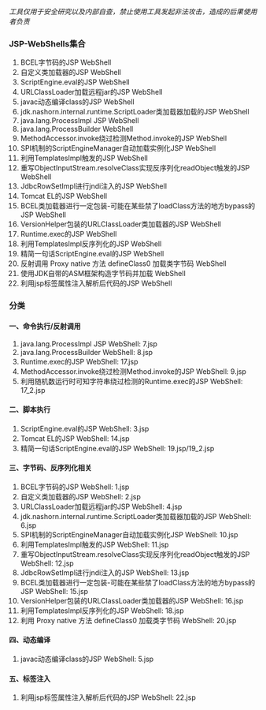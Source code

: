 *工具仅用于安全研究以及内部自查，禁止使用工具发起非法攻击，造成的后果使用者负责*

### JSP-WebShells集合

1. BCEL字节码的JSP WebShell
2. 自定义类加载器的JSP WebShell
3. ScriptEngine.eval的JSP WebShell
4. URLClassLoader加载远程jar的JSP WebShell
5. javac动态编译class的JSP WebShell
6. jdk.nashorn.internal.runtime.ScriptLoader类加载器加载的JSP WebShell
7. java.lang.ProcessImpl JSP WebShell
8. java.lang.ProcessBuilder WebShell
9. MethodAccessor.invoke绕过检测Method.invoke的JSP WebShell
10. SPI机制的ScriptEngineManager自动加载实例化JSP WebShell
11. 利用TemplatesImpl触发的JSP WebShell
12. 重写ObjectInputStream.resolveClass实现反序列化readObject触发的JSP WebShell
13. JdbcRowSetImpl进行jndi注入的JSP WebShell
14. Tomcat EL的JSP WebShell
15. BCEL类加载器进行一定包装-可能在某些禁了loadClass方法的地方bypass的JSP WebShell
16. VersionHelper包装的URLClassLoader类加载器的JSP WebShell 
17. Runtime.exec的JSP WebShell
18. 利用TemplatesImpl反序列化的JSP WebShell
19. 精简一句话ScriptEngine.eval的JSP WebShell
20. 反射调用 Proxy native 方法 defineClass0 加载类字节码 WebShell
21. 使用JDK自带的ASM框架构造字节码并加载 WebShell
22. 利用jsp标签属性注入解析后代码的JSP WebShell

### 分类

#### 一、命令执行/反射调用
1. java.lang.ProcessImpl JSP WebShell: 7.jsp
2. java.lang.ProcessBuilder WebShell: 8.jsp
3. Runtime.exec的JSP WebShell: 17.jsp
4. MethodAccessor.invoke绕过检测Method.invoke的JSP WebShell: 9.jsp
5. 利用随机数运行时可知字符串绕过检测的Runtime.exec的JSP WebShell: 17_2.jsp

#### 二、脚本执行
1. ScriptEngine.eval的JSP WebShell: 3.jsp
2. Tomcat EL的JSP WebShell: 14.jsp
3. 精简一句话ScriptEngine.eval的JSP WebShell: 19.jsp/19_2.jsp

#### 三、字节码、反序列化相关
1. BCEL字节码的JSP WebShell: 1.jsp
2. 自定义类加载器的JSP WebShell: 2.jsp
3. URLClassLoader加载远程jar的JSP WebShell: 4.jsp
4. jdk.nashorn.internal.runtime.ScriptLoader类加载器加载的JSP WebShell: 6.jsp
5. SPI机制的ScriptEngineManager自动加载实例化JSP WebShell: 10.jsp
6. 利用TemplatesImpl触发的JSP WebShell: 11.jsp
7. 重写ObjectInputStream.resolveClass实现反序列化readObject触发的JSP WebShell: 12.jsp
8. JdbcRowSetImpl进行jndi注入的JSP WebShell: 13.jsp
9. BCEL类加载器进行一定包装-可能在某些禁了loadClass方法的地方bypass的JSP WebShell: 15.jsp
10. VersionHelper包装的URLClassLoader类加载器的JSP WebShell: 16.jsp 
11. 利用TemplatesImpl反序列化的JSP WebShell: 18.jsp
12. 利用 Proxy native 方法 defineClass0 加载类字节码 WebShell: 20.jsp

#### 四、动态编译
1. javac动态编译class的JSP WebShell: 5.jsp

#### 五、标签注入
1. 利用jsp标签属性注入解析后代码的JSP WebShell: 22.jsp
